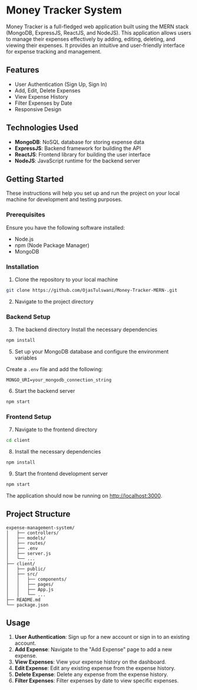 
# Money Tracker System

Money Tracker is a full-fledged web application built using the MERN stack (MongoDB, ExpressJS, ReactJS, and NodeJS). This application allows users to manage their expenses effectively by adding, editing, deleting, and viewing their expenses. It provides an intuitive and user-friendly interface for expense tracking and management.

## Features

- User Authentication (Sign Up, Sign In)
- Add, Edit, Delete Expenses
- View Expense History
- Filter Expenses by Date
- Responsive Design

## Technologies Used

- **MongoDB**: NoSQL database for storing expense data
- **ExpressJS**: Backend framework for building the API
- **ReactJS**: Frontend library for building the user interface
- **NodeJS**: JavaScript runtime for the backend server

## Getting Started

These instructions will help you set up and run the project on your local machine for development and testing purposes.

### Prerequisites

Ensure you have the following software installed:

- Node.js
- npm (Node Package Manager)
- MongoDB

### Installation

1. Clone the repository to your local machine

```bash
git clone https://github.com/OjasTulswani/Money-Tracker-MERN-.git
```

2. Navigate to the project directory

### Backend Setup

3. The backend directory Install the necessary dependencies

```bash
npm install
```

5. Set up your MongoDB database and configure the environment variables

Create a `.env` file and add the following:

```env
MONGO_URI=your_mongodb_connection_string
```

6. Start the backend server

```bash
npm start
```


### Frontend Setup

7. Navigate to the frontend directory

```bash
cd client
```

8. Install the necessary dependencies

```bash
npm install
```

9. Start the frontend development server

```bash
npm start
```

The application should now be running on [http://localhost:3000](http://localhost:3000).

## Project Structure

```
expense-management-system/
│   ├── controllers/
│   ├── models/
│   ├── routes/
│   ├── .env
│   ├── server.js
│   └── ...
├── client/
│   ├── public/
│   ├── src/
│   │   ├── components/
│   │   ├── pages/
│   │   ├── App.js
│   │   └── ...
├── README.md
└── package.json
```

## Usage

1. **User Authentication**: Sign up for a new account or sign in to an existing account.
2. **Add Expense**: Navigate to the "Add Expense" page to add a new expense.
3. **View Expenses**: View your expense history on the dashboard.
4. **Edit Expense**: Edit any existing expense from the expense history.
5. **Delete Expense**: Delete any expense from the expense history.
6. **Filter Expenses**: Filter expenses by date to view specific expenses.
